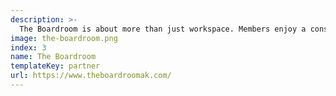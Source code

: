 ```yaml
---
description: >-
  The Boardroom is about more than just workspace. Members enjoy a constantly expanding network of contacts and potential clients, the synergy of being super-connected to a powerful community, and all the advantages of working in an environment that supports mutual growth and collaboration. Learn more about Alaska’s best coworking space.
image: the-boardroom.png
index: 3
name: The Boardroom
templateKey: partner
url: https://www.theboardroomak.com/
---
```

